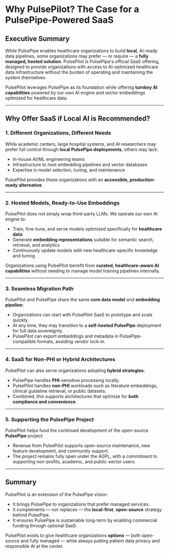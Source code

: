 # Why PulsePilot? The Case for a PulsePipe-Powered SaaS

## Executive Summary

While PulsePipe enables healthcare organizations to build **local**, AI-ready data pipelines, some organizations may prefer — or require — a **fully managed, hosted solution**. PulsePilot is PulsePipe's official SaaS offering, designed to provide organizations with access to AI-optimized healthcare data infrastructure without the burden of operating and maintaining the system themselves.

PulsePilot leverages PulsePipe as its foundation while offering **turnkey AI capabilities** powered by our own AI engine and vector embeddings optimized for healthcare data.

---

## Why Offer SaaS if Local AI is Recommended?

### 1. Different Organizations, Different Needs

While academic centers, large hospital systems, and AI researchers may prefer full control through **local PulsePipe deployments**, others may lack:

- In-house AI/ML engineering teams
- Infrastructure to host embedding pipelines and vector databases
- Expertise in model selection, tuning, and maintenance

PulsePilot provides these organizations with an **accessible, production-ready alternative**.

---

### 2. Hosted Models, Ready-to-Use Embeddings

PulsePilot does not simply wrap third-party LLMs. We operate our own AI engine to:

- Train, fine-tune, and serve models optimized specifically for **healthcare data**
- Generate **embedding representations** suitable for semantic search, retrieval, and analytics
- Continuously update models with new healthcare-specific knowledge and tuning

Organizations using PulsePilot benefit from **curated, healthcare-aware AI capabilities** without needing to manage model training pipelines internally.

---

### 3. Seamless Migration Path

PulsePilot and PulsePipe share the same **core data model** and **embedding pipeline**:

- Organizations can start with PulsePilot SaaS to prototype and scale quickly.
- At any time, they may transition to a **self-hosted PulsePipe** deployment for full data sovereignty.
- PulsePilot can export embeddings and metadata in PulsePipe-compatible formats, avoiding vendor lock-in.

---

### 4. SaaS for Non-PHI or Hybrid Architectures

PulsePilot can also serve organizations adopting **hybrid strategies**:

- PulsePipe handles **PHI**-sensitive processing locally.
- PulsePilot handles **non-PHI** workloads such as literature embeddings, clinical guideline retrieval, or public datasets.
- Combined, this supports architectures that optimize for **both compliance and convenience**.

---

### 5. Supporting the PulsePipe Project

PulsePilot helps fund the continued development of the open-source **PulsePipe** project:

- Revenue from PulsePilot supports open-source maintenance, new feature development, and community support.
- The project remains fully open under the AGPL, with a commitment to supporting non-profits, academic, and public-sector users.

---

## Summary

PulsePilot is an extension of the PulsePipe vision:

- It brings PulsePipe to organizations that prefer managed services.
- It complements — not replaces — the **local-first**, **open-source** strategy behind PulsePipe.
- It ensures PulsePipe is sustainable long-term by enabling commercial funding through optional SaaS.

PulsePilot exists to give healthcare organizations **options** — both open-source and fully managed — while always putting patient data privacy and responsible AI at the center.
